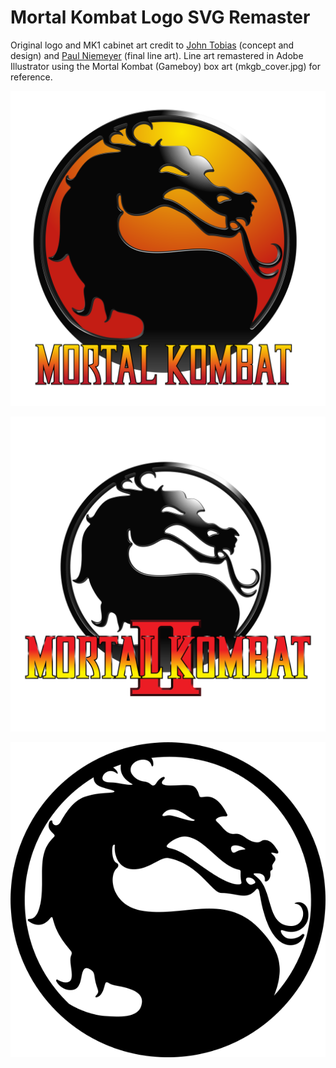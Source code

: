 # Mortal Kombat Logo SVG Remaster
Original logo and MK1 cabinet art credit to [John Tobias](https://twitter.com/therealsaibot?lang=en) (concept and design) and [Paul Niemeyer](https://www.facebook.com/paul.e.niemeyer) (final line art). Line art remastered in Adobe Illustrator using the Mortal Kombat (Gameboy) box art (mkgb_cover.jpg) for reference.

![](../mk1-logo.svg)

![](../mk2-logo.svg)

<p align="center"><img src="../mk-dragon-bk.svg"></p>
